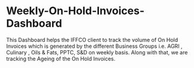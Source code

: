 # Weekly-On-Hold-Invoices-Dashboard
This Dashboard helps the IFFCO client to track the volume of On Hold Invoices which is generated by the different Business Groups i.e. AGRI , Culinary , Oils &amp; Fats, PPTC, S&amp;D on weekly basis. Along with that, we are tracking the Ageing of the On Hold Invoices.
